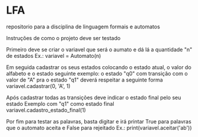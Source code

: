 # LFA
repositorio para a disciplina de linguagem formais e automatos

Instruções de como o projeto deve ser testado

Primeiro deve se criar o variavel que será o aumato e dá lá a quantidade "n" de estados
Ex.: variavel = Automato(n)

Em seguida cadastrar os seus estados colocando o estado atual, o valor do alfabeto e o estado seguinte
exemplo: o estado "q0" com transição com o valor de "A" pra o estado "q1" deverá respeitar a seguinte forma
variavel.cadastrar(0, 'A', 1)

Após cadastrar todas as transições deve indicar o estado final pelo seu estado
Exemplo com "q1" como estado final 
variavel.cadastro_estado_final(1) 

Por fim para testar as palavras, basta digitar e irá printar True para palavras que o automato aceita e False para rejeitado
Ex.: print(variavel.aceitar('ab'))
